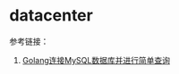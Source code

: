 # datacenter

参考链接：

1. [Golang连接MySQL数据库并进行简单查询](https://blog.csdn.net/a6661314/article/details/122521821)

